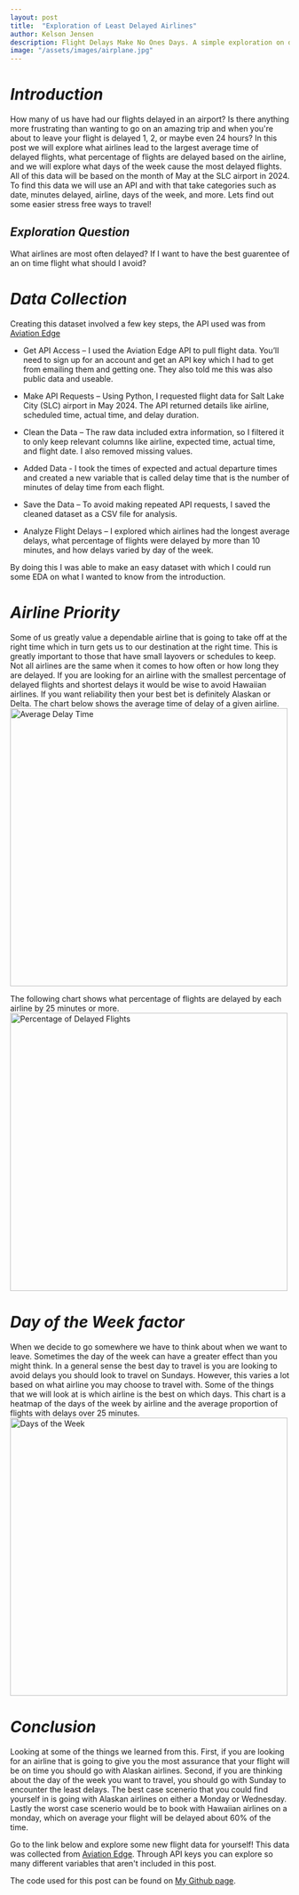 ```yaml
---
layout: post
title:  "Exploration of Least Delayed Airlines"
author: Kelson Jensen
description: Flight Delays Make No Ones Days. A simple exploration on delayed flights out of SLC airport.
image: "/assets/images/airplane.jpg"
---
```



# _Introduction_ 
How many of us have had our flights delayed in an airport? Is there anything more frustrating than wanting to go on an amazing trip and when you're about to leave your flight is delayed 1, 2, or maybe even 24 hours? In this post we will explore what airlines lead to the largest average time of delayed flights, what percentage of flights are delayed based on the airline, and we will explore what days of the week cause the most delayed flights. All of this data will be based on the month of May at the SLC airport in 2024. To find this data we will use an API and with that take categories such as date, minutes delayed, airline, days of the week, and more. Lets find out some easier stress free ways to travel!
## _Exploration Question_
What airlines are most often delayed? If I want to have the best guarentee of an on time flight what should I avoid? 

# _Data Collection_ 
Creating this dataset involved a few key steps, the API used was from [Aviation Edge](https://aviation-edge.com/)

- Get API Access – I used the Aviation Edge API to pull flight data. You’ll need to sign up for an account and get an API key which I had to get from emailing them and getting one. They also told me this was also public data and useable.

- Make API Requests – Using Python, I requested flight data for Salt Lake City (SLC) airport in May 2024. The API returned details like airline, scheduled time, actual time, and delay duration.

- Clean the Data – The raw data included extra information, so I filtered it to only keep relevant columns like airline, expected time, actual time, and flight date. I also removed missing values.

- Added Data - I took the times of expected and actual departure times and created a new variable that is called delay time that is the number of minutes of delay time from each flight. 

- Save the Data – To avoid making repeated API requests, I saved the cleaned dataset as a CSV file for analysis.

- Analyze Flight Delays – I explored which airlines had the longest average delays, what percentage of flights were delayed by more than 10 minutes, and how delays varied by day of the week.

By doing this I was able to make an easy dataset with which I could run some EDA on what I wanted to know from the introduction.

# _Airline Priority_ 
Some of us greatly value a dependable airline that is going to take off at the right time which in turn gets us to our destination at the right time. This is greatly important to those that have small layovers or schedules to keep. Not all airlines are the same when it comes to how often or how long they are delayed. If you are looking for an airline with the smallest percentage of delayed flights and shortest delays it would be wise to avoid Hawaiian airlines. If you want reliability then your best bet is definitely Alaskan or Delta. 
The chart below shows the average time of delay of a given airline. 
<img src="{{site.url}}/{{site.baseurl}}/assets/images/average_delay_time.jpg" alt="Average Delay Time" width="500">

The following chart shows what percentage of flights are delayed by each airline by 25 minutes or more. 
<img src="{{site.url}}/{{site.baseurl}}/assets/images/percent_delayed.jpg" alt="Percentage of Delayed Flights" width="500">

# _Day of the Week factor_
When we decide to go somewhere we have to think about when we want to leave. Sometimes the day of the week can have a greater effect than you might think. In a general sense the best day to travel is you are looking to avoid delays you should look to travel on Sundays. However, this varies a lot based on what airline you may choose to travel with. Some of the things that we will look at is which airline is the best on which days. 
This chart is a heatmap of the days of the week by airline and the average proportion of flights with delays over 25 minutes. 
<img src="{{site.url}}/{{site.baseurl}}/assets/images/dayofweek_flights.jpg" alt="Days of the Week" width="500">


# _Conclusion_
Looking at some of the things we learned from this. First, if you are looking for an airline that is going to give you the most assurance that your flight will be on time you should go with Alaskan airlines. Second, if you are thinking about the day of the week you want to travel, you should go with Sunday to encounter the least delays. The best case scenerio that you could find yourself in is going with Alaskan airlines on either a Monday or Wednesday. Lastly the worst case scenerio would be to book with Hawaiian airlines on a monday, which on average your flight will be delayed about 60% of the time. 

Go to the link below and explore some new flight data for yourself!
This data was collected from [Aviation Edge](https://aviation-edge.com/). Through API keys you can explore so many different variables that aren't included in this post.

The code used for this post can be found on [My Github page](https://github.com/kelsjens/My-Blog/tree/main/_posts).
